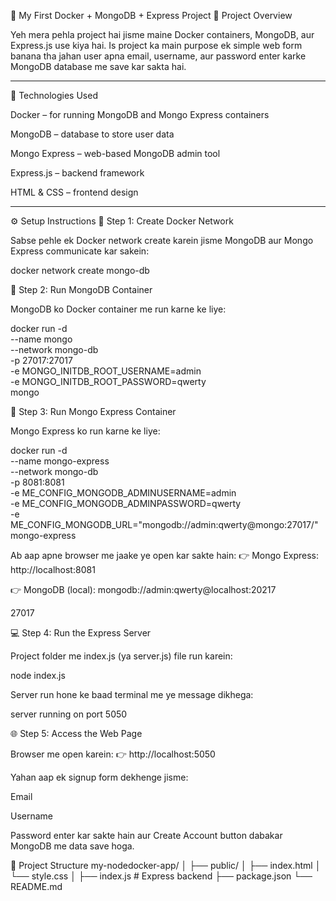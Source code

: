 🚀 My First Docker + MongoDB + Express Project
📖 Project Overview

Yeh mera pehla project hai jisme maine Docker containers, MongoDB, aur Express.js use kiya hai.
Is project ka main purpose ek simple web form banana tha jahan user apna email, username, aur password enter karke MongoDB database me save kar sakta hai.

----------------------------------------------------------------------------------------------------------------------------------------------------------------

🧰 Technologies Used

Docker – for running MongoDB and Mongo Express containers

MongoDB – database to store user data

Mongo Express – web-based MongoDB admin tool

Express.js – backend framework

HTML & CSS – frontend design

----------------------------------------------------------------------------------------------------------------------------------------------------------------

⚙️ Setup Instructions
🐳 Step 1: Create Docker Network

Sabse pehle ek Docker network create karein jisme MongoDB aur Mongo Express communicate kar sakein:

docker network create mongo-db

🍃 Step 2: Run MongoDB Container

MongoDB ko Docker container me run karne ke liye:

docker run -d \
  --name mongo \
  --network mongo-db \
  -p 27017:27017 \
  -e MONGO_INITDB_ROOT_USERNAME=admin \
  -e MONGO_INITDB_ROOT_PASSWORD=qwerty \
  mongo

🧭 Step 3: Run Mongo Express Container

Mongo Express ko run karne ke liye:

docker run -d \
  --name mongo-express \
  --network mongo-db \
  -p 8081:8081 \
  -e ME_CONFIG_MONGODB_ADMINUSERNAME=admin \
  -e ME_CONFIG_MONGODB_ADMINPASSWORD=qwerty \
  -e ME_CONFIG_MONGODB_URL="mongodb://admin:qwerty@mongo:27017/" \
  mongo-express


Ab aap apne browser me jaake ye open kar sakte hain:
👉 Mongo Express: http://localhost:8081

👉 MongoDB (local): mongodb://admin:qwerty@localhost:20217


27017

💻 Step 4: Run the Express Server

Project folder me index.js (ya server.js) file run karein:

node index.js


Server run hone ke baad terminal me ye message dikhega:

server running on port 5050

🌐 Step 5: Access the Web Page

Browser me open karein:
👉 http://localhost:5050

Yahan aap ek signup form dekhenge jisme:

Email

Username

Password
enter kar sakte hain aur Create Account button dabakar MongoDB me data save hoga.


📁 Project Structure
my-nodedocker-app/
│
├── public/
│   ├── index.html
│   └── style.css
│
├── index.js          # Express backend
├── package.json
└── README.md


